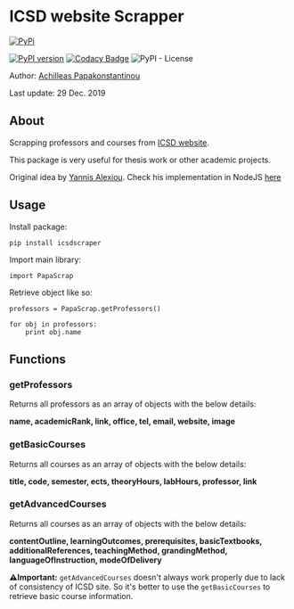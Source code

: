 # ICSD website Scrapper
[![PyPi](http://83.212.112.51/pypico/images/icsdscraper.png)](https://pypi.org/project/icsdscraper/)

[![PyPI version](https://badge.fury.io/py/icsdscraper.svg)](https://badge.fury.io/py/icsdscraper)
[![Codacy Badge](https://api.codacy.com/project/badge/Grade/c1f9032ce0a94d5faf42007adf8dd087)](https://www.codacy.com/manual/CheatModeON/icsdscraper?utm_source=github.com&amp;utm_medium=referral&amp;utm_content=CheatModeON/icsd-scraper&amp;utm_campaign=Badge_Grade)
![PyPI - License](https://img.shields.io/pypi/l/icsdscraper)

Author: [Achilleas Papakonstantinou](https://www.linkedin.com/in/achipap/)

Last update: 29 Dec. 2019

## About
Scrapping professors and courses from [ICSD website](http://www.icsd.aegean.gr/icsd/).

This package is very useful for thesis work or other academic projects.

Original idea by [Yannis Alexiou](https://github.com/yannisalexiou). 
Check his implementation in NodeJS [here](https://www.npmjs.com/package/icsd-scraper)

## Usage
Install package:
````
pip install icsdscraper
````
Import main library:
````
import PapaScrap
````
Retrieve object like so:
````
professors = PapaScrap.getProfessors()

for obj in professors:
    print obj.name
````
## Functions 
### getProfessors
Returns all professors as an array of objects with the below details:

**name, academicRank, link, office, tel, email, website, image**

### getBasicCourses
Returns all courses as an array of objects with the below details:

**title, code, semester, ects, theoryHours, labHours, professor, link**

### getAdvancedCourses
Returns all courses as an array of objects with the below details:

**contentOutline, learningOutcomes, prerequisites, basicTextbooks, additionalReferences, teachingMethod, grandingMethod, languageOfInstruction, modeOfDelivery**

**⚠️Ιmportant:** `getAdvancedCourses` doesn't always work properly due to lack of consistency of ICSD site. So it's better to use the `getBasicCourses` to retrieve basic course information.
